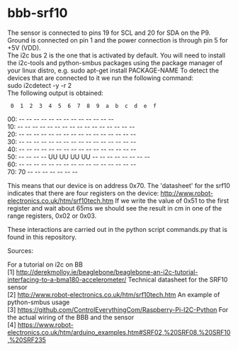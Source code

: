 # bbb-srf10
The sensor is connected to pins 19 for SCL and 20 for SDA on the P9.  
Ground is connected on pin 1 and the power connection is through pin 5 for +5V (VDD).  
The i2c bus 2 is the one that is activated by default.
You will need to install the i2c-tools and python-smbus packages
using the package manager of your linux distro, e.g. sudo apt-get install PACKAGE-NAME
To detect the devices that are connected to it we run the 
following command:  
sudo i2cdetect -y -r 2  
The following output is obtained:  
  
     0  1  2  3  4  5  6  7  8  9  a  b  c  d  e  f  
00:          -- -- -- -- -- -- -- -- -- -- -- -- --   
10: -- -- -- -- -- -- -- -- -- -- -- -- -- -- -- --   
20: -- -- -- -- -- -- -- -- -- -- -- -- -- -- -- --   
30: -- -- -- -- -- -- -- -- -- -- -- -- -- -- -- --   
40: -- -- -- -- -- -- -- -- -- -- -- -- -- -- -- --   
50: -- -- -- -- UU UU UU UU -- -- -- -- -- -- -- --   
60: -- -- -- -- -- -- -- -- -- -- -- -- -- -- -- --   
70: 70 -- -- -- -- -- -- --                           


This means that our device is on address 0x70. 
The 'datasheet' for the srf10 indicates that there are four registers 
on the device: http://www.robot-electronics.co.uk/htm/srf10tech.htm
If we write the value of 0x51 to the first register and wait about
65ms we should see the result in cm in one of the range registers, 
0x02 or 0x03.

These interactions are carried out in the python script commands.py
that is found in this repository. 

Sources:

For a tutorial on i2c on BB  
[1] http://derekmolloy.ie/beaglebone/beaglebone-an-i2c-tutorial-interfacing-to-a-bma180-accelerometer/
Technical datasheet for the SRF10 sensor  
[2] http://www.robot-electronics.co.uk/htm/srf10tech.htm
An example of python-smbus usage  
[3] https://github.com/ControlEverythingCom/Raspberry-Pi-I2C-Python
For the actual wiring of the BBB and the sensor  
[4] https://www.robot-electronics.co.uk/htm/arduino_examples.htm#SRF02,%20SRF08,%20SRF10,%20SRF235

